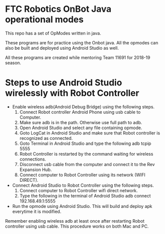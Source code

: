 # FTC Robotics OnBot Java operational modes

This repo has a set of OpModes written in java.

These programs are for practice using the Onbot java. 
All the opmodes can also be built and deployed using Android Studio as well.

All these programs are created while mentoring Team 11691 for 2018-19 season. 

# Steps to use Android Studio wirelessly with Robot Controller
* Enable wireless adb(Android Debug Bridge) using the following steps.
  1. Connect Robot controller Android Phone using usb cable to Computer.
  2. Make sure adb is in the path. Otherwise use full path to adb.
  3. Open Android Studio and select any file containing opmode.
  4. Goto LogCat in Android Studio and make sure that Robot controller is recognized as connected.
  5. Goto Terminal in Android Studio and type the following
    adb tcpip 5555
  6. Robot Controller is restarted by the command waiting for wireless connections.
  7. Disconnect usb cable from the computer and connect it to the Rev Expansion Hub.
  8. Connect computer to Robot Controller using its network (WIFI DIRECT).
* Connect Android Studio to Robot Controller using the following steps.
  1. Connect computer to Robot Controller wifi direct network.
  2. Type the following in the terminal of Android Studio
      adb connect 192.168.49.1:5555
* Run the opmode using Android Studio. This will build and deploy apk everytime it is modified.

Remember enabling wireless adb at least once after restarting Robot controller using usb cable. 
This procedure works on both Mac and PC.








